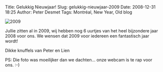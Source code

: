 Title: Gelukkig Nieuwjaar!
Slug: gelukkig-nieuwjaar-2009
Date: 2008-12-31 18:25
Author: Peter Desmet
Tags: Montréal, New Year, Old blog

![2009](|filename|/images/2008-nieuwjaar-2009.jpg "2009!")

Jullie zitten al in 2009, wij hebben nog 6 uurtjes van het heel bijzondere jaar 2008 voor ons. We wensen dat 2009 voor iedereen een fantastisch jaar wordt!

Dikke knuffels van Peter en Lien

PS: Die foto was moeilijker dan we dachten... onze webcam is te rap voor ons. :-)
